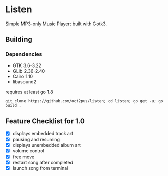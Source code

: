# Listen
Simple MP3-only Music Player; built with Gotk3.

## Building

### Dependencies

- GTK 3.6-3.22
- GLib 2.36-2.40
- Cairo 1.10
- libasound2

requires at least go 1.8

```git clone https://github.com/oct2pus/listen; cd listen; go get -u; go build .```

## Feature Checklist for 1.0

- [x] displays embedded track art
- [x] pausing and resuming
- [x] displays unembedded album art
- [x] volume control
- [x] free move
- [x] restart song after completed
- [x] launch song from terminal
